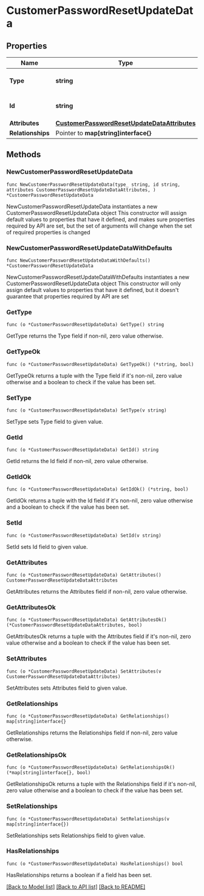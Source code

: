 # CustomerPasswordResetUpdateData

## Properties

Name | Type | Description | Notes
------------ | ------------- | ------------- | -------------
**Type** | **string** | The resource&#39;s type | 
**Id** | **string** | The resource&#39;s id | 
**Attributes** | [**CustomerPasswordResetUpdateDataAttributes**](CustomerPasswordResetUpdateDataAttributes.md) |  | 
**Relationships** | Pointer to **map[string]interface{}** |  | [optional] 

## Methods

### NewCustomerPasswordResetUpdateData

`func NewCustomerPasswordResetUpdateData(type_ string, id string, attributes CustomerPasswordResetUpdateDataAttributes, ) *CustomerPasswordResetUpdateData`

NewCustomerPasswordResetUpdateData instantiates a new CustomerPasswordResetUpdateData object
This constructor will assign default values to properties that have it defined,
and makes sure properties required by API are set, but the set of arguments
will change when the set of required properties is changed

### NewCustomerPasswordResetUpdateDataWithDefaults

`func NewCustomerPasswordResetUpdateDataWithDefaults() *CustomerPasswordResetUpdateData`

NewCustomerPasswordResetUpdateDataWithDefaults instantiates a new CustomerPasswordResetUpdateData object
This constructor will only assign default values to properties that have it defined,
but it doesn't guarantee that properties required by API are set

### GetType

`func (o *CustomerPasswordResetUpdateData) GetType() string`

GetType returns the Type field if non-nil, zero value otherwise.

### GetTypeOk

`func (o *CustomerPasswordResetUpdateData) GetTypeOk() (*string, bool)`

GetTypeOk returns a tuple with the Type field if it's non-nil, zero value otherwise
and a boolean to check if the value has been set.

### SetType

`func (o *CustomerPasswordResetUpdateData) SetType(v string)`

SetType sets Type field to given value.


### GetId

`func (o *CustomerPasswordResetUpdateData) GetId() string`

GetId returns the Id field if non-nil, zero value otherwise.

### GetIdOk

`func (o *CustomerPasswordResetUpdateData) GetIdOk() (*string, bool)`

GetIdOk returns a tuple with the Id field if it's non-nil, zero value otherwise
and a boolean to check if the value has been set.

### SetId

`func (o *CustomerPasswordResetUpdateData) SetId(v string)`

SetId sets Id field to given value.


### GetAttributes

`func (o *CustomerPasswordResetUpdateData) GetAttributes() CustomerPasswordResetUpdateDataAttributes`

GetAttributes returns the Attributes field if non-nil, zero value otherwise.

### GetAttributesOk

`func (o *CustomerPasswordResetUpdateData) GetAttributesOk() (*CustomerPasswordResetUpdateDataAttributes, bool)`

GetAttributesOk returns a tuple with the Attributes field if it's non-nil, zero value otherwise
and a boolean to check if the value has been set.

### SetAttributes

`func (o *CustomerPasswordResetUpdateData) SetAttributes(v CustomerPasswordResetUpdateDataAttributes)`

SetAttributes sets Attributes field to given value.


### GetRelationships

`func (o *CustomerPasswordResetUpdateData) GetRelationships() map[string]interface{}`

GetRelationships returns the Relationships field if non-nil, zero value otherwise.

### GetRelationshipsOk

`func (o *CustomerPasswordResetUpdateData) GetRelationshipsOk() (*map[string]interface{}, bool)`

GetRelationshipsOk returns a tuple with the Relationships field if it's non-nil, zero value otherwise
and a boolean to check if the value has been set.

### SetRelationships

`func (o *CustomerPasswordResetUpdateData) SetRelationships(v map[string]interface{})`

SetRelationships sets Relationships field to given value.

### HasRelationships

`func (o *CustomerPasswordResetUpdateData) HasRelationships() bool`

HasRelationships returns a boolean if a field has been set.


[[Back to Model list]](../README.md#documentation-for-models) [[Back to API list]](../README.md#documentation-for-api-endpoints) [[Back to README]](../README.md)


